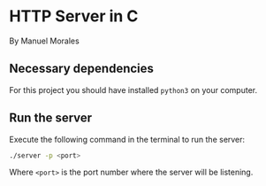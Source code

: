 # HTTP Server in C

By Manuel Morales

## Necessary dependencies

For this project you should have installed `python3` on your computer.

## Run the server

Execute the following command in the terminal to run the server:

```bash
./server -p <port>
```

Where `<port>` is the port number where the server will be listening.

